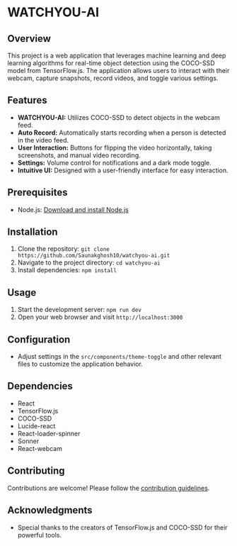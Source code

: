 # WATCHYOU-AI

## Overview

This project is a web application that leverages machine learning and deep learning algorithms for real-time object detection using the COCO-SSD model from TensorFlow.js. The application allows users to interact with their webcam, capture snapshots, record videos, and toggle various settings.

## Features

- **WATCHYOU-AI:** Utilizes COCO-SSD to detect objects in the webcam feed.
- **Auto Record:** Automatically starts recording when a person is detected in the video feed.
- **User Interaction:** Buttons for flipping the video horizontally, taking screenshots, and manual video recording.
- **Settings:** Volume control for notifications and a dark mode toggle.
- **Intuitive UI:** Designed with a user-friendly interface for easy interaction.

## Prerequisites

- Node.js: [Download and install Node.js](https://nodejs.org/)

## Installation

1. Clone the repository: `git clone https://github.com/Saunakghosh10/watchyou-ai.git`
2. Navigate to the project directory: `cd watchyou-ai`
3. Install dependencies: `npm install`

## Usage

1. Start the development server: `npm run dev`
2. Open your web browser and visit `http://localhost:3000`

## Configuration

- Adjust settings in the `src/components/theme-toggle` and other relevant files to customize the application behavior.

## Dependencies

- React
- TensorFlow.js
- COCO-SSD
- Lucide-react
- React-loader-spinner
- Sonner
- React-webcam

## Contributing

Contributions are welcome! Please follow the [contribution guidelines](CONTRIBUTING.md).

## Acknowledgments

- Special thanks to the creators of TensorFlow.js and COCO-SSD for their powerful tools.


